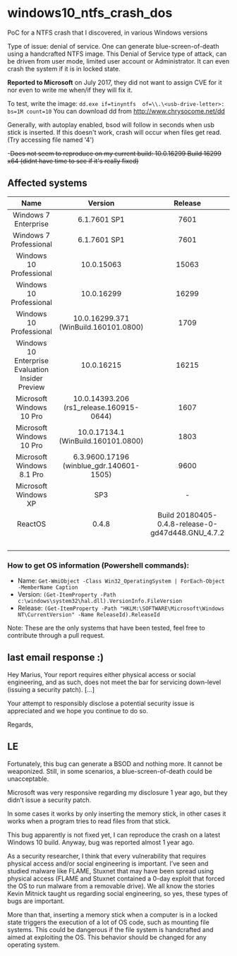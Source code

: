 # windows10_ntfs_crash_dos
PoC for a NTFS crash that I discovered, in various Windows versions

Type of issue: denial of service. One can generate blue-screen-of-death using a handcrafted NTFS
image. This Denial of Service type of attack, can be driven from user mode, limited user account or
Administrator. It can even crash the system if it is in locked state.

**Reported to Microsoft** on July 2017, they did not want to assign CVE for it nor even to write me when/if they will fix it.

To test, write the image: `dd.exe if=tinyntfs  of=\\.\<usb-drive-letter>: bs=1M count=10`
You can download dd from http://www.chrysocome.net/dd

Generally, with autoplay enabled, bsod will follow in seconds when usb stick is inserted. If this doesn't work, crash will occur when files get read. (Try accessing file named '4')

-~~Does not seem to reproduce on my current build: 10.0.16299 Build 16299 x64 (didnt have time to see if it's really fixed)~~

## Affected systems

| Name | Version | Release | Architecture| Compatibility | Tested by
| :--------------: | :--------------: | :--------------: | :--------------: | :--------------: | :--------------:
| Windows 7 Enterprise | 6.1.7601 SP1 | 7601 | x64 | :white_check_mark: | [@mtivadar](https://github.com/mtividar)
| Windows 7 Professional | 6.1.7601 SP1 | 7601 | x64 | :white_check_mark: | [@frankenstein91](https://github.com/frankenstein91)
| Windows 10 Professional | 10.0.15063 | 15063 | x64 | :white_check_mark: | [@mtivadar](https://github.com/mtividar)
| Windows 10 Professional | 10.0.16299 | 16299 | x64 | :white_check_mark: | [@mtivadar](https://github.com/mtividar)
| Windows 10 Professional | 10.0.16299.371 (WinBuild.160101.0800) | 1709 | x64 | :white_check_mark: |  [@wikijm](https://github.com/wikijm)
| Windows 10 Enterprise Evaluation Insider Preview | 10.0.16215 | 16215 | x64 | :white_check_mark: | [@mtivadar](https://github.com/mtividar)
| Microsoft Windows 10 Pro | 10.0.14393.206 (rs1_release.160915-0644) | 1607 | x64 | :white_check_mark: | [@mtivadar](https://github.com/mtividar)
| Microsoft Windows 10 Pro | 10.0.17134.1 (WinBuild.160101.0800) | 1803 | x64 | :white_check_mark: | [@mtivadar](https://github.com/mtividar)
| Microsoft Windows 8.1 Pro | 6.3.9600.17196 (winblue_gdr.140601-1505) | 9600 | x64 | :white_check_mark: | [@mtivadar](https://github.com/mtividar)
| Microsoft Windows XP | SP3 | - | x86 | :x: | [@mtivadar](https://github.com/mtividar)
| ReactOS | 0.4.8 | Build  20180405-0.4.8-release-0-gd47d448.GNU_4.7.2  | x86 | :x: | [@frankenstein91](https://github.com/frankenstein91)
|  |  |  |  | :grey_question: | [@akindgithubuser](https://github.com/akindgithubuser)


### How to get OS information (Powershell commands):
- Name:     ```Get-WmiObject -Class Win32_OperatingSystem | ForEach-Object -MemberName Caption ```
- Version:  ```(Get-ItemProperty -Path c:\windows\system32\hal.dll).VersionInfo.FileVersion```
- Release:  ```(Get-ItemProperty -Path "HKLM:\SOFTWARE\Microsoft\Windows NT\CurrentVersion" -Name ReleaseId).ReleaseId```


Note: These are the only systems that have been tested, feel free to contribute through a pull request.


## last email response :)
Hey Marius,
   Your report requires either physical access or social engineering, and as such, does not meet the bar for servicing down-level (issuing a security patch).
   [...]

   Your attempt to responsibly disclose a potential security issue is appreciated and we hope you continue to do so.

Regards,


## LE
Fortunately, this bug can generate a BSOD and nothing more. It cannot be weaponized. Still, in some scenarios, a blue-screen-of-death could be unacceptable.

Microsoft was very responsive regarding my disclosure 1 year ago, but they didn’t issue a security patch.

In some cases it works by only inserting the memory stick, in other cases it works when a program tries to read files from that stick.

This bug apparently is not fixed yet, I can reproduce the crash on a latest Windows 10 build. Anyway, bug was reported almost 1 year ago.

As a security researcher, I think that every vulnerability that requires physical access and/or social engineering is important. I’ve seen and studied malware like FLAME, Stuxnet that may have been spread using physical access (FLAME and Stuxnet contained a 0-day exploit that forced the OS to run malware from a removable drive).
We all know the stories Kevin Mitnick taught us regarding social engineering, so yes, these types of bugs are important.

More than that, inserting a memory stick when a computer is in a locked state triggers the execution of a lot of OS code, such as mounting file systems. This could be dangerous if the file system is handcrafted and aimed at exploiting the OS. This behavior should be changed for any operating system.
